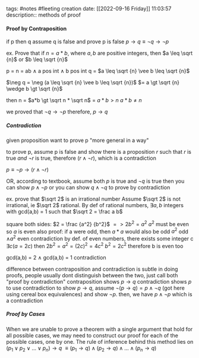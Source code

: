 tags: #notes #fleeting
creation date: [[2022-09-16 Friday]] 11:03:57
description:: methods of proof

#### Proof by Contraposition
if p then q
assume q is false and prove p is false
$p \rightarrow q \equiv \neg q \rightarrow \neg p$

ex. Prove that if $n = a*b$, where $a , b$ are positive integers,
then $a \leq \sqrt {n}$ or $b \leq \sqrt {n}$

p = n = ab $\wedge$ a pos int $\wedge$ b pos int
q = $a \leq \sqrt {n} \vee b \leq \sqrt {n}$

$\neg q = \neg (a \leq \sqrt {n} \vee b \leq \sqrt {n})$
$= a \gt \sqrt {n} \wedge b \gt \sqrt {n}$

then n = $a*b \gt \sqrt n * \sqrt n$
= $a*b \gt n$
$a*b \neq n$

we proved that $\neg q \rightarrow \neg p$
therefore, $p \rightarrow q$


##### Contradiction
given proposition
want to prove p
"more general in a way"

to prove p, assume p is false
and show there is a proposition $r$ such that *r* is true *and* $\neg r$ is true, therefore $(r \wedge \neg r)$, which is a contradiction

$p \equiv \neg p \rightarrow (r \wedge \neg r)$

OR, according to textbook, assume both $p$ is true and $\neg q$ is true
then you can show $p \wedge \neg p$
or you can show $q \wedge \neg q$
to prove by contradiction

ex. prove that $\sqrt 2$ is an irrational number
Assume $\sqrt 2$ is not irrational, ie $\sqrt 2$ rational.
By def of rational numbers, $\exists a, b$ integers with gcd(a,b) = 1 such that $\sqrt 2 = \frac a b$

square both sides:  $2 = \frac {a^2} {b^2}$
$=> 2b^2 = a^2$
$a^2$ must be even
so $a$ is even also
	proof:
	if a were odd, then $a*a$ would also be odd
	$a^2$ odd $\wedge a^2$ even
	contradiction
by def. of even numbers, there exists some integer c
$\exists c (a = 2c)$
then $2b^2 = a^2 = (2c)^2 = 4c^2$
$b^2 = 2c^2$
therefore b is even too

gcd(a,b) = 2 $\wedge$ gcd(a,b) = 1
contradiction

difference between contraposition and contradiction is subtle
in doing proofs, people usually dont distinguish between the two, just call both "proof by contradiction"
	contraposition shows $p \rightarrow q$
	contradiction shows $p$
to use contradiction to show $p \rightarrow q$, assume $\neg (p \rightarrow q) = p \wedge \neg q$ (got here using cereal box equivalences) and show $\neg p$.
then, we have $p \wedge \neg p$ which is a contradiction


##### Proof by Cases
When we are unable to prove a theorem with a single argument that hold for all possible cases, we may need to construct our proof for each of the possible cases, one by one.
The rule of inference behind this method lies on
$(p_1 \vee p_2 \vee ... \vee p_n) \rightarrow q$
$\equiv (p_1 \rightarrow q) \wedge (p_2 \rightarrow q) \wedge ... \wedge (p_n \rightarrow q)$

